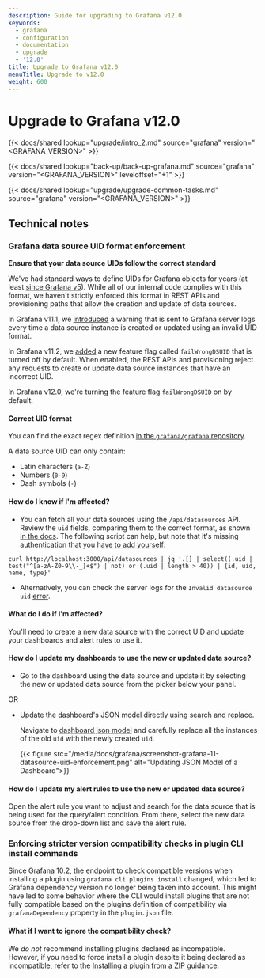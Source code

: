 ```yaml
---
description: Guide for upgrading to Grafana v12.0
keywords:
  - grafana
  - configuration
  - documentation
  - upgrade
  - '12.0'
title: Upgrade to Grafana v12.0
menuTitle: Upgrade to v12.0
weight: 600
---
```


# Upgrade to Grafana v12.0

{{< docs/shared lookup="upgrade/intro_2.md" source="grafana" version="<GRAFANA_VERSION>" >}}

{{< docs/shared lookup="back-up/back-up-grafana.md" source="grafana" version="<GRAFANA_VERSION>" leveloffset="+1" >}}

{{< docs/shared lookup="upgrade/upgrade-common-tasks.md" source="grafana" version="<GRAFANA_VERSION>" >}}

## Technical notes

### Grafana data source UID format enforcement

**Ensure that your data source UIDs follow the correct standard**

We've had standard ways to define UIDs for Grafana objects for years (at least [since Grafana v5](https://github.com/grafana/grafana/issues/7883)). While all of our internal code complies with this format, we haven't strictly enforced this format in REST APIs and provisioning paths that allow the creation and update of data sources.

In Grafana v11.1, we [introduced](https://github.com/grafana/grafana/pull/86598) a warning that is sent to Grafana server logs every time a data source instance is created or updated using an invalid UID format.

In Grafana v11.2, we [added](https://github.com/grafana/grafana/pull/89363/files) a new feature flag called `failWrongDSUID` that is turned off by default. When enabled, the REST APIs and provisioning reject any requests to create or update data source instances that have an incorrect UID.

In Grafana v12.0, we're turning the feature flag `failWrongDSUID` on by default.

#### Correct UID format

You can find the exact regex definition [in the `grafana/grafana` repository](https://github.com/grafana/grafana/blob/c92f5169d1c83508beb777f71a93336179fe426e/pkg/util/shortid_generator.go#L32-L45).

A data source UID can only contain:

- Latin characters (`a-Z`)
- Numbers (`0-9`)
- Dash symbols (`-`)

#### How do I know if I'm affected?

- You can fetch all your data sources using the `/api/datasources` API. Review the `uid` fields, comparing them to the correct format, as shown [in the docs](https://grafana.com/docs/grafana/latest/developers/http_api/data_source/#get-all-data-sources). The following script can help, but note that it's missing authentication that you [have to add yourself](https://grafana.com/docs/grafana/latest/developers/http_api/#authenticating-api-requests):

```
curl http://localhost:3000/api/datasources | jq '.[] | select((.uid | test("^[a-zA-Z0-9\\-_]+$") | not) or (.uid | length > 40)) | {id, uid, name, type}'
```

- Alternatively, you can check the server logs for the `Invalid datasource uid` [error](https://github.com/grafana/grafana/blob/68751ed3107c4d15d33f34b15183ee276611785c/pkg/services/datasources/service/store.go#L429).

#### What do I do if I'm affected?

You'll need to create a new data source with the correct UID and update your dashboards and alert rules to use it.

#### How do I update my dashboards to use the new or updated data source?

- Go to the dashboard using the data source and update it by selecting the new or updated data source from the picker below your panel.

OR

- Update the dashboard's JSON model directly using search and replace.

  Navigate to [dashboard json model](https://grafana.com/docs/grafana/latest/dashboards/build-dashboards/view-dashboard-json-model/) and carefully replace all the instances of the old `uid` with the newly created `uid`.

  {{< figure src="/media/docs/grafana/screenshot-grafana-11-datasource-uid-enforcement.png" alt="Updating JSON Model of a Dashboard">}}

#### How do I update my alert rules to use the new or updated data source?

Open the alert rule you want to adjust and search for the data source that is being used for the query/alert condition. From there, select the new data source from the drop-down list and save the alert rule.

### Enforcing stricter version compatibility checks in plugin CLI install commands

Since Grafana 10.2, the endpoint to check compatible versions when installing a plugin using `grafana cli plugins install` changed, which led to Grafana dependency version no longer being taken into account. This might have led to some behavior where the CLI would install plugins that are not fully compatible based on the plugins definition of compatibility via `grafanaDependency` property in the `plugin.json` file.

#### What if I want to ignore the compatibility check?

We _do not_ recommend installing plugins declared as incompatible. However, if you need to force install a plugin despite it being declared as incompatible, refer to the [Installing a plugin from a ZIP](https://grafana.com/docs/grafana/latest/administration/plugin-management/#install-a-plugin-from-a-zip-file) guidance.

